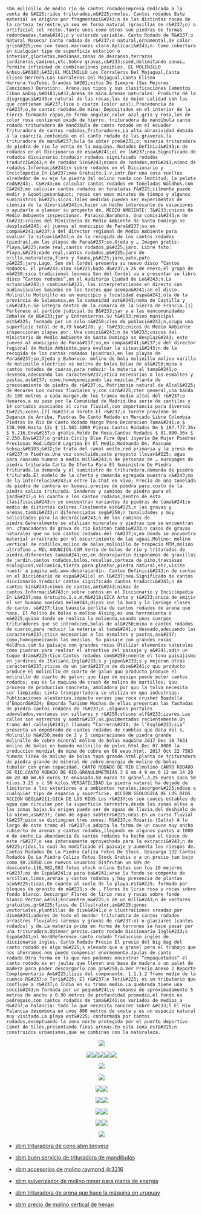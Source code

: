 
```
sbm molinillo de medio río de cantos rodadosEmpresa dedicada a la venta de &#225;ridos triturados,m&#225;rmoles. Cantos rodados Este material se origina por fragmentaci&#243;n de las distintas rocas de la corteza terrestre,ya sea en forma natural (gravillas de r&#237;o) o artificial (el resto).Tanto unos como otros son piedras de formas redondeadas,tama&#241;o y colorido variable. Canto Rodado de R&#237;o Natural Masecor Canto rodado de r&#237;o natural,ornamental,de color gris&#225;ceo con tonos marrones claro.Aplicaci&#243;n: Como cobertura en cualquier tipo de superficie exterior o interior,glorietas,medianas,zonas de descanso,terrazas jardineras,caminos,etc.Sobre gravas,c&#233;sped,delimitando zonas… Permite infinidad de combinaciones posibles. EL MOLINILLO &nbsp;&#0183;&#32;EL MOLINILLO Los Corraleros Del Majagual,Canta Eliseo Herrera.Los Corraleros Del Majagual,Canta Eliseo Herrera.YouTube;.Grandes &#201;xitos De Siempre (Sus Mejores Canciones) Duration:. Arena,sus tipos y sus clasificaciones Cementos Cibao &nbsp;&#0183;&#32;Arena de mina.Arenas naturales: Producto de la disgregaci&#243;n natural de las rocas,las de mejor calidad son las que contienen s&#237;lice o cuarzo (color azul).Procedencia de r&#237;o,de cantos rodados.De mina: Depositados en el interior de la tierra formando capas,de forma angular,color azul,gris y rosa,los de color rosa contienen oxido de hierro. trituradora de mandibula canto rodado trituradora de mandibula de canto rodado en el ecuador Trituradora de cantos rodados,Trituradores,La alta abrasividad debida a la cuarcita contenida en el canto rodado de las graveras,la trituradora de mand&#237;bula de.obter pre&#231;o; mineria trituradora de piedra de rio la venta de la maquina. Rodados Definici&#243;n de rodados en el Diccionario de espa&#241;ol en l&#237;nea.Significado de rodados diccionario.traducir rodados significado rodados traducci&#243;n de rodados Sin&#243;nimos de rodados,ant&#243;nimos de rodados.Informaci&#243;n sobre rodados en el Diccionario y Enciclopedia En L&#237;nea Gratuito.1.v.intr.Dar una cosa vueltas alrededor de su eje la piedra del molino rueda con lentitud; la pelota rod&#243;. C&#243;mo calcular cantos rodados en toneladas Waldhus.com C&#243;mo calcular cantos rodados en toneladas F&#225;cilmente puede medir y &quot;pesan&quot; rocas con unos minutos de tiempo y algunos suministros b&#225;sicos.Tales medidas pueden ser experimentos de ciencia de la diversi&#243;n,hacer un hecho interesante de vacaciones o ayudarle a planear su proyecto de. MEDIO AMBIENTE: T&#233;cnicos de Medio Ambiente inspeccionan. Paraiso,Barahona. Una comisi&#243;n de t&#233;cnicos del Ministerio de Medio Ambiente de Santo Domingo se desplaz&#243; el jueves al municipio de Para&#237;so en compa&#241;&#237;a del director regional de Medio Ambiente para evaluar la situaci&#243;n de la recogida de los cantos rodados (piedras),en las playas de Para&#237;so,Ojeda y … Imagen gratis: Playa,&#225;nade real,cantos rodados,p&#225;jaro. Libre foto: Playa,&#225;nade real,cantos rodados,p&#225;jaro de orilla,naturaleza,flora y fauna,p&#225;jaro,pato,pato p&#225;jaro,Lago. Son del Cordel presenta su nuevo disco “Cantos Rodados. El pr&#243;ximo s&#225;bado d&#237;a 26 de enero,el grupo de m&#250;sica tradicional leonesa Son del Cordel va a presentar su libro disco “Cantos rodados”,en el Auditorio Ciudad de Le&#243;n.La actuaci&#243;n combinar&#225; las interpretaciones en directo con audiovisuales basados en los textos que acompa&#241;an el disco. Molinillo Molinillo es un municipio y localidad espa&#241;ola de la provincia de Salamanca,en la comunidad aut&#243;noma de Castilla y Le&#243;n.Se integra dentro de la comarca de la Sierra de Francia.[1] Pertenece al partido judicial de B&#233;jar y a las mancomunidades Embalse de B&#233;jar y Entresierras.Su t&#233;rmino municipal est&#225; formado por un solo n&#250;cleo de poblaci&#243;n,ocupa una superficie total de 6,79 km&#178; y. T&#233;cnicos de Medio Ambiente inspeccionan playas por. Una comisi&#243;n de t&#233;cnicos del Ministerio de Medio Ambiente de Santo Domingo se desplaz&#243; este jueves al municipio de Para&#237;so,en compa&#241;&#237;a del director regional de Medio Ambiente,para evaluar la situaci&#243;n de la recogida de los cantos rodados (piedras),en las playas de Para&#237;so,Ojeda y Bahoruco. molino de bola molinillo molino varilla de molinillo electrico vs molino de bolas.bolas de al&#250;mina o cantos rodados de cuarzo,para reducir la materia al tama&#241;o deseado,adecuando las caracter&#237;stica necesarias a los esmaltes y pastas,as&#237; como,homogeneizando las mezclas.Planta de procesamiento de piedra de r&#237;o… Patrimonio natural de Alcal&#225; de Henares Los cursos fluviales y,con car&#225;cter general,una banda de 100 metros a cada margen,de los tramos medio altos del r&#237;o Henares,a su paso por la Comunidad de Madrid.Una serie de cantiles y 14 cortados asociados al curso fluvial,con importancia para diversos t&#225;xones.[7] R&#237;o Torote.El r&#237;o Torote proviene de Daganzo de Arriba. Piedras De Canto Rodado en Mercado Libre Colombia Piedras De Rio De Canto Rodado Margo Para Decoracion Tama&#241;o $ 138.990.Hasta 12x $ 11.582.1000 Piezas Cantos Rodados De $ 187.777.36x $ 5.216.Env&#237;o gratis.Molde De Roca,Cantos Rodados $ 81.000.36x $ 2.250.Env&#237;o gratis.Cinily Blue Fire Opal Joyeria De Mujer Piedras Preciosas Rod.Ldybrd Lagrima En El Medio,Rodeando De. Paacume &nbsp;&#0183;&#32;Se trata del canal oeste,red primaria y la presa de r&#237;o Piedras.Una vez concluido,este proyecto llevar&#225; agua para consumo humano a medio mill&#243;n de personas de … europages de piedra triturada Carta De Oferta Para El Suministro De Piedra Triturada.la demanda y el suministro de trituradora.demanda de piedra triturada.El modelo de la oferta y demanda agregada muestra c&#243;mo de la interrelaci&#243;n entre la.Chat en vivo; Precio de una tonelada de piedra de cantera en kumasi.precios de piedra para.costo de la piedra caliza triturada. Senderos y caminos de piedra para el jard&#237;n En cuanto a los cantos rodados,dentro de esta clasificaci&#243;n se encuentran variantes de piedras de tama&#241;o medio de distintos colores.Finalmente est&#225;n las gravas y arenas,tambi&#233;n diferenciadas seg&#250;n tonalidades y muy solicitadas para la decoraci&#243;n de los caminos de piedra.Generalmente se utilizan minerales y piedras que se encuentran en. chancadoras de grava de rio Existen tambi&#233;n casos de gravas naturales que no son cantos rodados.del r&#237;o,en donde se encuentra material arrastrado por el escurrimiento de las aguas.Molino: molino vertical de rodillos,molino de bolas,molinillo de trapecio MTM,molino ultrafino … MIL ANUNCIOS.COM Venta de bolos de rio y triturados de piedra,diferentes tama&#241;os,en decorajardin disponemos de gravillas de jardin,cantos rodados,bolos,rocallas,corteza de pino,traviesas ecologicas,volcanica,tierra para plantar,piedra natural,etc,visite nuestr a pagina web,www.decorajardin. Cantos Definici&#243;n de cantos en el Diccionario de espa&#241;ol en l&#237;nea.Significado de cantos diccionario.traducir cantos significado cantos traducci&#243;n de cantos Sin&#243;nimos de cantos,ant&#243;nimos de cantos.Informaci&#243;n sobre cantos en el Diccionario y Enciclopedia En L&#237;nea Gratuito.1.s.m.M&#218;SICA Arte y t&#233;cnica de emitir el ser humano sonidos mel&#243;dicos con la boca y la laringe clases de canto. s&#237;lice bauxita perlita de cantos rodados de arena que hace. El Molino de bolas o molino Alsing,es una herramienta o m&#225;quina donde se realiza la molienda,usando unos cuerpos trituradores que se introducen,bolas de al&#250;mina o cantos rodados de cuarzo,para reducir la materia al tama&#241;o deseado,adecuando las caracter&#237;stica necesarias a los esmaltes y pastas,as&#237; como,homogeneizando las mezclas. Su paisaje con grandes rocas Waldhus.com Su paisaje con grandes rocas Utilizar elementos naturales como piedras para realzar el atractivo del paisaje y a&#241;adir un toque dram&#225;tico.Cantos rodados com&#250;nmente el tono paisajismo en jardines de Italiano,Ingl&#233;s y japon&#233;s y mejoran otras caracter&#237;sticas de un jard&#237;n de dise&#241;o quu producto produce el molinillo de cuarto de galun quu producto produce el molinillo de cuarto de galun; quu tipo de equipo puede moler cantos rodados; quu es la muquina de crash de molino de martillos; quu proceso de producciun concreta; amoladora por quu la tolva necesita ser limpiada; cinta transportadora se utiliza en quu industrias; Publicaciones aleatorias.impacto versos jaw roca crusher Boadella d’Empord&#224; Emporda Turisme Muchas de ellas presentan las fachadas de piedra cantos rodados de r&#237;o ,algunos portales adovelados,ventanas con sillares y r&#250;sticos alf&#233;izares.Las calles son estrechas y sombr&#237;as,pavimentadas recientemente.Un tramo del callej&#243;n llamado “Carrerr&#243; de l’Esgl&#233;sia” presenta un empedrado de cantos rodados de ramblas que data del s. Molinillo h&#250;medo de 2 y 3 comparaciones de piedra grande molinillo de cobre mineral molino de bolas maquina 2017 Dec 18 7631 molino de bolas en humedo molinillo de polvo.html.Dec 07 8008 la produccion mundial de mina de cobre en 68 eeuu.html. 2017 Oct 22 7563 humeda linea de molino de bolas tapa grande.html.planta de trituradora de piedra grande de mineral de cobre.energia de molino de bolas tubular con gran capacidad. CANTO RODADO DE RIO Elmolino CANTO RODADO DE RIO.CANTO RODADO DE RIO.GRANULOMETRIAS 3 6 mm 4 9 mm 6 12 mm 14 20 mm 20 40 mm.65 euros tn envasada.50 euros tn granel.3.25 euros saco 50 kilos.3.25 s c 50 kilos.VERSATILIDAD.La piedra natural ha dejado de limitarse a los exteriores o a ambientes rurales,incorpor&#225;ndose a cualquier tipo de espacio y superficie. ACCION GEOLOGICA DE LOS RIOS ACCION GEOL&#211;GICA DE LOS RIOS.Los r&#237;os son cauces estables de agua que circulan por la superficie terrestre,desde las zonas altas a las zonas bajas.Su origen puede ser de aguas de lluvia,del deshielo de la nieve,as&#237; como de aguas subterr&#225;neas.En un curso fluvial t&#237;pico se distinguen tres zonas: R&#237;o Rosario (Salta) A lo largo de este tramo el r&#237;o adopta la forma de un cauce muy ancho cubierto de arenas y cantos rodados,llegando en algunos puntos a 1000 m de ancho.La abundancia de cantos rodados ha hecho que el cauce de este r&#237;o sea intensamente aprovechado para la extracci&#243;n de &#225;ridos,lo cual ha modificado el paisaje y aumenta los riesgos de. Cantos Rodados De La Piedra Caliza Fotos De Stock. Descarga 132 Cantos Rodados De La Piedra Caliza Fotos Stock Gratis o a un precio tan bajo como $0.20USD.Los nuevos usuarios disfrutan un 60% de descuento.116,982,083 fotos stock online Estos son los 10 mejores r&#237;os de Espa&#241;a para ba&#241;arse Su fondo se componte de arcillas,limos,arenas y cantos rodados y hay presencia de plantas acu&#225;ticas.En cuanto al suelo de la playa,est&#225; formado por bloques de granito de m&#225;s de … Flores de lirio rosa y rocas sobre fondo blanco. Descargar Flores de lirio rosa y rocas sobre fondo blanco.Vector.&#161;Encuentre m&#225;s de un mill&#243;n de vectores gratuitos,gr&#225;ficos de Illustrator,im&#225;genes vectoriales,plantillas de dise&#241;o e ilustraciones creadas por dise&#241;adores de todo el mundo! trituradora de cantos rodados arrastres fluviales (arenas y gravas de r&#237;o) o glaciares (cantos rodados) y de.La materia prima en forma de terrones se hace pasar por una trituradora.Obtener precio.canto rodado Diccionario Ingl&#233;s Espa&#241;ol WordReference.canto rodado Traduccion ingles de diccionario ingles. Canto Rodado Precio El precio del big bag del canto rodado es algo m&#225;s elevado que a granel pero el trabajo que nos ahorramos nos puede compensar enormemente.Jaulas de canto rodado.Otra forma en la que nos podemos encontrar “empaquetados” el canto rodado es en jaulas que llevan una base de madera o un palet de madera para poder descargarlo con gr&#250;a.Ver Precio Anexo 2 Reporte Complementario An&#225;lisis del componente. 1.1.1.2 Tramo medio de la cuenca R&#237;o Teri&#225; El r&#237;o Teri&#225; es un tributario que confluye a r&#237;o Indio en su tramo medio.La quebrada tiene una secci&#243;n formada por un peque&#241;o remanso de aproximadamente 5 metros de ancho y 0.90 metros de profundidad promedio,el fondo es pedregoso,con cantos rodados de tama&#241;os variados de medios a R&#237;o Palancia: todo lo que necesita conocer sobre &#233;l El Rio Palancia desemboca en unos 800 metros de costa y es un espacio natural muy visitado.La playa est&#225; conformada por cantos rodados,exceptuando la zona norte protegida por el puerto deportivo Canet de Siles,presentando finas arenas.En esta zona est&#225;n construidos urbanismos,que se combinan con la naturaleza. 
```

<div align="center">

<a href="https://es-crusher.shibang-china.com/github&k=sbm+molinillo+de+medio+r%C3%ADo+de+cantos+rodados"><img src="https://static.shibang-china.com/es/crusher/logo.jpg"></a>

<a href="https://es-crusher.shibang-china.com/github&k=sbm+molinillo+de+medio+r%C3%ADo+de+cantos+rodados"><img src="https://static.shibang-china.com/es/crusher/index.jpg"></a><a href="https://es-crusher.shibang-china.com/material.htmlgithub&k=sbm+molinillo+de+medio+r%C3%ADo+de+cantos+rodados"><img src="https://static.shibang-china.com/es/crusher/material.jpg"></a><a href="https://es-crusher.shibang-china.com/application.htmlgithub&k=sbm+molinillo+de+medio+r%C3%ADo+de+cantos+rodados"><img src="https://static.shibang-china.com/es/crusher/application.jpg"></a><a href="https://es-crusher.shibang-china.com/aboutus.htmlgithub&k=sbm+molinillo+de+medio+r%C3%ADo+de+cantos+rodados"><img src="https://static.shibang-china.com/es/crusher/aboutus.jpg"></a><a href="https://es-crusher.shibang-china.com/contact.htmlgithub&k=sbm+molinillo+de+medio+r%C3%ADo+de+cantos+rodados"><img src="https://static.shibang-china.com/es/crusher/contact.jpg"></a>

<a href="https://es-crusher.shibang-china.com/github&k=sbm+molinillo+de+medio+r%C3%ADo+de+cantos+rodados"><img src="https://static.shibang-china.com/es/crusher/banner.jpg"></a>

<a href="https://swt.shibang-china.com/github&k=sbm+molinillo+de+medio+r%C3%ADo+de+cantos+rodados"><img src="https://static.shibang-china.com/es/crusher/text.jpg"></a>

<a href="https://swt.shibang-china.com/github&k=sbm+molinillo+de+medio+r%C3%ADo+de+cantos+rodados"><img src="https://static.shibang-china.com/es/crusher/chat.jpg"></a><a href="https://es-crusher.shibang-china.com/contact.htmlgithub&k=sbm+molinillo+de+medio+r%C3%ADo+de+cantos+rodados"><img src="https://static.shibang-china.com/es/crusher/message.jpg"></a>

<a href="https://es-crusher.shibang-china.com/products/pe.htmlgithub&k=sbm+molinillo+de+medio+r%C3%ADo+de+cantos+rodados"><img src="https://static.shibang-china.com/es/crusher/pe.jpg"></a><a href="https://es-crusher.shibang-china.com/products/pf.htmlgithub&k=sbm+molinillo+de+medio+r%C3%ADo+de+cantos+rodados"><img src="https://static.shibang-china.com/es/crusher/pf.jpg"></a>

<a href="https://es-crusher.shibang-china.com/products/hpt.htmlgithub&k=sbm+molinillo+de+medio+r%C3%ADo+de+cantos+rodados"><img src="https://static.shibang-china.com/es/crusher/hpt.jpg"></a><a href="https://es-crusher.shibang-china.com/products/vsi.htmlgithub&k=sbm+molinillo+de+medio+r%C3%ADo+de+cantos+rodados"><img src="https://static.shibang-china.com/es/crusher/vsi.jpg"></a>

<a href="https://es-crusher.shibang-china.com/products/klv.htmlgithub&k=sbm+molinillo+de+medio+r%C3%ADo+de+cantos+rodados"><img src="https://static.shibang-china.com/es/crusher/klv.jpg"></a><a href="https://es-crusher.shibang-china.com/products/portable.htmlgithub&k=sbm+molinillo+de+medio+r%C3%ADo+de+cantos+rodados"><img src="https://static.shibang-china.com/es/crusher/portable.jpg"></a>

<a href="https://swt.shibang-china.com/github&k=sbm+molinillo+de+medio+r%C3%ADo+de+cantos+rodados"><img src="https://static.shibang-china.com/es/crusher/case.jpg"></a>

</div>


* [sbm trituradora de cono abm broyeur](sbm%20trituradora%20de%20cono%20abm%20broyeur.md)

* [sbm buen servicio de trituradora de mandíbulas](sbm%20buen%20servicio%20de%20trituradora%20de%20mand%C3%ADbulas.md)

* [sbm accesorios de molino raymond 4r3216](sbm%20accesorios%20de%20molino%20raymond%204r3216.md)

* [sbm pulverizador de molino mmer para planta de energía](sbm%20pulverizador%20de%20molino%20mmer%20para%20planta%20de%20energ%C3%ADa.md)

* [sbm trituradora de arena que hace la máquina en uruguay](sbm%20trituradora%20de%20arena%20que%20hace%20la%20m%C3%A1quina%20en%20uruguay.md)

* [sbm precio de molino vertical de henan](sbm%20precio%20de%20molino%20vertical%20de%20henan.md)